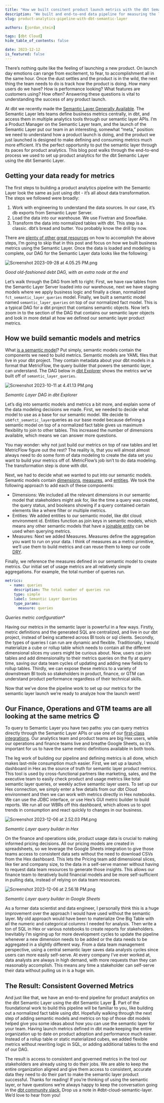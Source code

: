 ```yaml
---
title: "How we built consitent product launch metrics with the dbt Semantic Layer."
description: "We built and end-to-end data pipeline for measuring the launch of the dbt Semantic Layer using the dbt Semantic Layer."
slug: product-analytics-pipeline-with-dbt-semantic-layer

authors: [jordan_stein]

tags: [dbt Cloud]
hide_table_of_contents: false

date: 2023-12-12
is_featured: false
---
```

There’s nothing quite like the feeling of launching a new product. 
On launch day emotions can range from excitement, to fear, to accomplishment all in the same hour. 
Once the dust settles and the product is in the wild, the next thing the team needs to do is track how the product is doing. 
How many users do we have? How is performance looking? What features are customers using? How often? Answering these questions is vital to understanding the success of any product launch.

At dbt we recently made the [Semantic Layer Generally Available](https://www.getdbt.com/blog/new-dbt-cloud-features-announced-at-coalesce-2023). The Semantic Layer lets teams define business metrics centrally, in dbt, and access them in multiple analytics tools through our semantic layer APIs. 
I’m a Product Manager on the Semantic Layer team, and the launch of the Semantic Layer put our team in an interesting, somewhat “meta,” position: we need to understand how a product launch is doing, and the product we just launched is designed to make defining and consuming metrics much more efficient.  It’s the perfect opportunity to put the semantic layer through its paces for product analytics. This blog post walks through the end-to-end process we used to set up product analytics for the dbt Semantic Layer using the dbt Semantic Layer. 
<!-- truncate -->
## Getting your data ready for metrics

The first steps to building a product analytics pipeline with the Semantic Layer look the same as just using dbt - it’s all about data transformation. The steps we followed were broadly:

1. Work with engineering to understand the data sources. In our case, it’s db exports from Semantic Layer Server.
2. Load the data into our warehouse. We use Fivetran and Snowflake. 
3. Transform the data into normalized tables with dbt. This step is a classic. dbt’s bread and butter. You probably know the drill by now.

There are [plenty of other great resources](https://docs.getdbt.com/docs/build/projects) on how to accomplish the above steps, I’m going to skip that in this post and focus on how we built business metrics using the Semantic Layer.  Once the data is loaded and modeling is complete, our DAG for the Semantic Layer data looks like the following:

![Screenshot 2023-09-28 at 4.05.25 PM.png](../static/img/blog/2023-12-11-semantic-layer-on-semantic-layer/Screenshot-dag.png)

*Good old-fashioned debt DAG, with an extra node at the end*



Let’s walk through the DAG from left to right: First, we have raw tables from the Semantic Layer Server loaded into our warehouse, next we have staging models where we apply business logic and finally a clean, normalized `fct_semantic_layer_queries` model. Finally, we built a semantic model named `semantic_layer_queries` on top of our normalized fact model. This is a typical DAG for a dbt project that contains semantic objects. Now let’s zoom in to the section of the DAG that contains our semantic layer objects and look in more detail at how we defined our semantic layer product metrics. 

## How we build semantic models and metrics

What [is a semantic model](https://docs.getdbt.com/docs/build/semantic-models)? Put simply, semantic models contain the components we need to build metrics. Semantic models are YAML files that live in your dbt project. They contain metadata about your dbt models in a format that MetricFlow, the query builder that powers the semantic layer, can understand. The DAG below in [dbt Explorer](https://docs.getdbt.com/docs/collaborate/explore-projects) shows the metrics we’ve built off of `semantic_layer_queries`.

![Screenshot 2023-10-11 at 4.41.13 PM.png](../static/img/blog/2023-12-11-semantic-layer-on-semantic-layer/Screenshot-metrics-dag.png)

 *Semantic Layer DAG in dbt Explorer*

Let’s dig into semantic models and metrics a bit more, and explain some of the data modeling decisions we made. First, we needed to decide what model to use as a base for our semantic model. We decide to use`fct_semantic_layer`queries as our base model because defining a semantic model on top of a normalized fact table gives us maximum flexibility to join to other tables. This increased the number of dimensions available, which means we  can answer more questions. 

You may wonder: why not just build our metrics on top of raw tables and let MetricFlow figure out the rest? The reality is, that you will almost almost always need to do some form of data modeling to create the data set you want to build your metrics off of. MetricFlow’s job isn’t to do data modeling. The transformation step is done with dbt. 

Next, we had to decide what we wanted to put into our semantic models. Semantic models contain [dimensions](https://docs.getdbt.com/docs/build/dimensions), [measures](https://docs.getdbt.com/docs/build/measures), and [entities](https://docs.getdbt.com/docs/build/entities). We took the following approach to add each of these components:

- Dimensions: We included all the relevant dimensions in our semantic model that stakeholders might ask for, like the time a query was created, the query status, and booleans showing if a query contained certain elements like a where filter or multiple metrics.
- Entities: We added entities to our semantic model, like dbt cloud environment id. Entities function as join keys in semantic models, which means any other semantic models that have a j[oinable entity](https://docs.getdbt.com/docs/build/join-logic) can be used when querying metrics.
- Measures: Next we added Measures. Measures define the aggregation you want to run on your data. I think of measures as a metric primitive, we’ll use them to build metrics and can reuse them to keep our code [DRY](https://docs.getdbt.com/terms/dry).

Finally, we reference the measures defined in our semantic model to create metrics. Our initial set of usage metrics are all relatively simple aggregations. For example, the total number of queries run. 

```yaml
metrics:
  - name: queries
    description: The total number of queries run
    type: simple
    label: Semantic Layer Queries
    type_params:
      measure: queries
```

*Queries metric configuration**

Having our metrics in the semantic layer is powerful in a few ways. Firstly, metric definitions and the generated SQL are centralized, and live in our dbt project, instead of being scattered across BI tools or sql clients. Secondly, the types of queries I can run are dynamic and flexible. Traditionally, I would materialize a cube or rollup table which needs to contain all the different dimensional slices my users might be curious about. Now, users can join tables and add dimensionality to their metrics queries on the fly at query time, saving our data team cycles of updating and adding new fields to rollup tables. Thirdly, we can expose these metrics to a variety of downstream BI tools so stakeholders in product, finance, or GTM can understand product performance regardless of their technical skills. 

Now that we’ve done the pipeline work to set up our metrics for the semantic layer launch we’re ready to analyze how the launch went!

## Our Finance, Operations and GTM teams are all looking at the same metrics 😊 

To query to Semantic Layer you have two paths: you can query metrics directly through the Semantic Layer APIs or use one of our [first-class integrations](https://docs.getdbt.com/docs/use-dbt-semantic-layer/avail-sl-integrations). Our analytics team and product teams are big Hex users, while our operations and finance teams live and breathe Google Sheets, so it’s important for us to have the same metric definitions available in both tools. 

The leg work of building our pipeline and defining metrics is all done, which makes last-mile consumption much easier. First, we set up a launch dashboard in Hex as the source of truth for semantic layer product metrics. This tool is used by cross-functional partners like marketing, sales, and the executive team to easily check product and usage metrics like total semantic layer queries, or weekly active semantic layer users. To set up our Hex connection, we simply enter a few details from our dbt Cloud environment and then we can work with metrics directly in Hex notebooks. We can use the JDBC interface, or use Hex’s GUI metric builder to build reports. We run all our WBRs off this dashboard, which allows us to spot trends in consumption and react quickly to changes in our business.

![Screenshot 2023-12-06 at 2.52.03 PM.png](../static/img/blog/2023-12-11-semantic-layer-on-semantic-layer/Screenshot-hex.png)

*Semantic Layer query builder in Hex*

On the finance and operations side, product usage data is crucial to making informed pricing decisions. All our pricing models are created in spreadsheets, so we leverage the Google Sheets integration to give those teams access to consistent data sets without the need to download CSVs from the Hex dashboard. This lets the Pricing team add dimensional slices, like tier and company size, to the data in a self-serve manner without having to request data team resources to generate those insights. This allows our finance team to iteratively build financial models and be more self-sufficient in pulling data, instead of relying on data team resources. 

![Screenshot 2023-12-06 at 2.56.18 PM.png](../static/img/blog/2023-12-11-semantic-layer-on-semantic-layer/Screenshot-gsheets.png)

 *Semantic Layer query builder in Google Sheets*

As a former data scientist and data engineer, I personally think this is a huge improvement over the approach I would have used without the semantic layer. My old approach would have been to materialize One Big Table with all the numeric and categorical columns I needed for analysis. Then write a ton of SQL in Hex or various notebooks to create reports for stakeholders. Inevitably I’m signing up for more development cycles to update the pipeline whenever a new dimension needs to be added or the data needs to be aggregated in a slightly different way. From a data team management perspective, using a central semantic layer saves data analysts cycles since users can more easily self-serve. At every company I’ve ever worked at, data analysts are always in high demand, with more requests than they can reasonably accomplish. This means any time a stakeholder can self-serve their data without pulling us in is a huge win.

## The Result: Consistent Governed Metrics

And just like that, we have an end-to-end pipeline for product analytics on the dbt Semantic Layer using the dbt Semantic Layer 🤯. Part of the foundational work to build this pipeline will be familiar to you, like building out a normalized fact table using dbt. Hopefully walking through the next step of adding semantic models and metrics on top of those dbt models helped give you some ideas about how you can use the semantic layer for your team. Having launch metrics defined in dbt made keeping the entire organization up to date on product adoption and performance much easier. Instead of a rollup table or static materialized cubes, we added flexible metrics without rewriting logic in SQL, or adding additional tables to the end of our DAG. 

The result is access to consistent and governed metrics in the tool our stakeholders are already using to do their jobs. We are able to keep the entire organization aligned and give them access to consistent, accurate data they need to do their part to make the semantic layer product successful. Thanks for reading! If you’re thinking of using the semantic layer, or have questions we’re always happy to keep the conversation going in the [dbt community slack.](https://www.getdbt.com/community/join-the-community) Drop us a note in #dbt-cloud-semantic-layer. We’d love to hear from you!